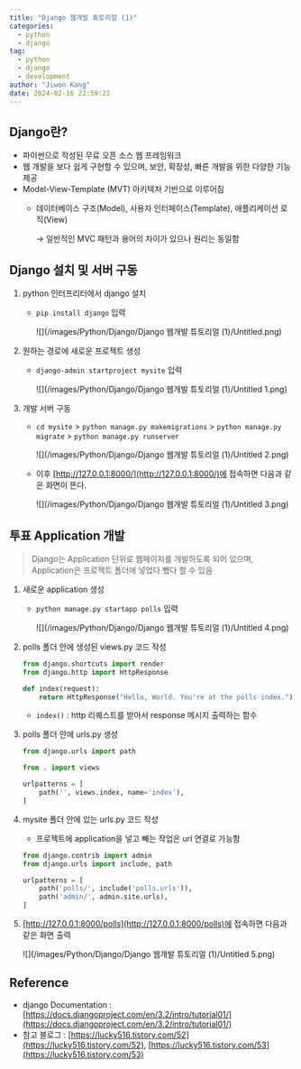```yaml
---
title: "Django 웹개발 튜토리얼 (1)"
categories:
  - python
  - django
tag:
  - python
  - django
  - development
author: "Jiwon Kang"
date: 2024-02-16 22:59:22
---
```


## Django란?

- 파이썬으로 작성된 무료 오픈 소스 웹 프레임워크
- 웹 개발을 보다 쉽게 구현할 수 있으며, 보안, 확장성, 빠른 개발을 위한 다양한 기능 제공
- Model-View-Template (MVT) 아키텍처 기반으로 이루어짐
    - 데이터베이스 구조(Model), 사용자 인터페이스(Template), 애플리케이션 로직(View)
        
        → 일반적인 MVC 패턴과 용어의 차이가 있으나 원리는 동일함
        

## Django 설치 및 서버 구동

1. python 인터프리터에서 django 설치
    - `pip install django` 입력
        
        ![](/images/Python/Django/Django 웹개발 튜토리얼 (1)/Untitled.png)
        
2. 원하는 경로에 새로운 프로젝트 생성
    - `django-admin startproject mysite` 입력
        
        ![](/images/Python/Django/Django 웹개발 튜토리얼 (1)/Untitled 1.png)
        
3. 개발 서버 구동
    - `cd mysite` > `python manage.py makemigrations` > `python manage.py migrate` > `python manage.py runserver`
        
        ![](/images/Python/Django/Django 웹개발 튜토리얼 (1)/Untitled 2.png)
        
    - 이후 [http://127.0.0.1:8000/](http://127.0.0.1:8000/)에 접속하면 다음과 같은 화면이 뜬다.
        
        ![](/images/Python/Django/Django 웹개발 튜토리얼 (1)/Untitled 3.png)
        

## 투표 Application 개발

> Django는 Application 단위로 웹페이지를 개발하도록 되어 있으며, Application은 프로젝트 폴더에 넣었다 뺐다 할 수 있음
> 
1. 새로운 application 생성
    - `python manage.py startapp polls` 입력
        
        ![](/images/Python/Django/Django 웹개발 튜토리얼 (1)/Untitled 4.png)
        
2. polls 폴더 안에 생성된 views.py 코드 작성
    
    ```python
    from django.shortcuts import render
    from django.http import HttpResponse
    
    def index(request):
        return HttpResponse("Hello, World. You're at the polls index.")
    ```
    
    - `index()` : http 리퀘스트를 받아서 response 메시지 출력하는 함수
3. polls 폴더 안에 urls.py 생성
    
    ```python
    from django.urls import path
    
    from . import views
    
    urlpatterns = [
        path('', views.index, name='index'),
    ]
    ```
    
4. mysite 폴더 안에 있는 urls.py 코드 작성
    - 프로젝트에 application을 넣고 빼는 작업은 url 연결로 가능함
    
    ```python
    from django.contrib import admin
    from django.urls import include, path
    
    urlpatterns = [
        path('polls/', include('polls.urls')),
        path('admin/', admin.site.urls),
    ]
    ```
    
5. [http://127.0.0.1:8000/polls](http://127.0.0.1:8000/polls)에 접속하면 다음과 같은 화면 출력
    
    ![](/images/Python/Django/Django 웹개발 튜토리얼 (1)/Untitled 5.png)
    

## Reference

- django Documentation : [https://docs.djangoproject.com/en/3.2/intro/tutorial01/](https://docs.djangoproject.com/en/3.2/intro/tutorial01/)
- 참고 블로그 : [https://lucky516.tistory.com/52](https://lucky516.tistory.com/52), [https://lucky516.tistory.com/53](https://lucky516.tistory.com/53)